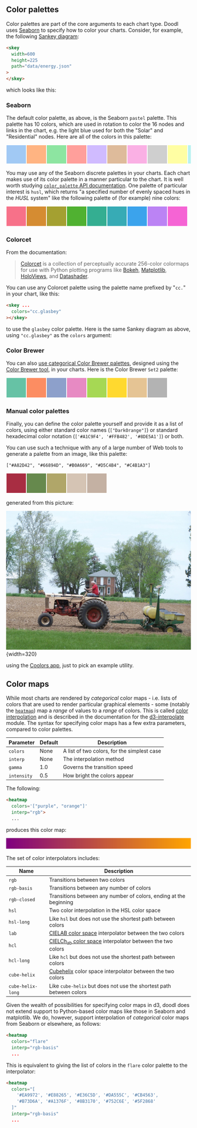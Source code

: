 ## Color palettes

Color palettes are part of the core arguments to each chart type.
Doodl uses [Seaborn](https://seaborn.pydata.org/tutorial/color_palettes.html)
to specify how to color your charts. Consider, for example, the following
[Sankey diagram](/charts/sankey):

```html
<skey
  width=600
  height=225
  path="data/energy.json"
>
</skey>
```

which looks like this:

<span class="doodl-chart" id="skey_0"></span>

### Seaborn

The default color palette, as above, is the Seaborn `pastel` palette.
This palette has 10 colors, which are used in rotation to color the 16
nodes and links in the chart, e.g. the light blue used for both the
"Solar" and "Residential" nodes. Here are all of the colors in this
palette:

<svg width="550" height="55">
    <rect x="0" y="0" width="55" height="55" style="fill:#a1c9f4;stroke-width:2;stroke:rgb(255,255,255)"></rect>
    <rect x="55" y="0" width="55" height="55" style="fill:#ffb482;stroke-width:2;stroke:rgb(255,255,255)"></rect>
    <rect x="110" y="0" width="55" height="55" style="fill:#8de5a1;stroke-width:2;stroke:rgb(255,255,255)"></rect>
    <rect x="165" y="0" width="55" height="55" style="fill:#ff9f9b;stroke-width:2;stroke:rgb(255,255,255)"></rect>
    <rect x="220" y="0" width="55" height="55" style="fill:#d0bbff;stroke-width:2;stroke:rgb(255,255,255)"></rect>
    <rect x="275" y="0" width="55" height="55" style="fill:#debb9b;stroke-width:2;stroke:rgb(255,255,255)"></rect>
    <rect x="330" y="0" width="55" height="55" style="fill:#fab0e4;stroke-width:2;stroke:rgb(255,255,255)"></rect>
    <rect x="385" y="0" width="55" height="55" style="fill:#cfcfcf;stroke-width:2;stroke:rgb(255,255,255)"></rect>
    <rect x="440" y="0" width="55" height="55" style="fill:#fffea3;stroke-width:2;stroke:rgb(255,255,255)"></rect>
    <rect x="495" y="0" width="55" height="55" style="fill:#b9f2f0;stroke-width:2;stroke:rgb(255,255,255)"></rect>
</svg>

You may use any of the Seaborn discrete palettes in your charts.
Each chart makes use of its color palette in a manner particular
to the chart. It is well worth studying
[`color_palette` API documentation](https://seaborn.pydata.org/generated/seaborn.color_palette.html).
One palette of particular interest is `husl`, which returns
"a specified number of evenly spaced hues in the *HUSL* system"
like the following palette of (for example) nine colors:

<svg width="495" height="55">
    <rect x="0" y="0" width="55" height="55" style="fill:#f77189;stroke-width:2;stroke:rgb(255,255,255)"></rect>
    <rect x="55" y="0" width="55" height="55" style="fill:#d58c32;stroke-width:2;stroke:rgb(255,255,255)"></rect>
    <rect x="110" y="0" width="55" height="55" style="fill:#a4a031;stroke-width:2;stroke:rgb(255,255,255)"></rect>
    <rect x="165" y="0" width="55" height="55" style="fill:#50b131;stroke-width:2;stroke:rgb(255,255,255)"></rect>
    <rect x="220" y="0" width="55" height="55" style="fill:#34ae91;stroke-width:2;stroke:rgb(255,255,255)"></rect>
    <rect x="275" y="0" width="55" height="55" style="fill:#37abb5;stroke-width:2;stroke:rgb(255,255,255)"></rect>
    <rect x="330" y="0" width="55" height="55" style="fill:#3ba3ec;stroke-width:2;stroke:rgb(255,255,255)"></rect>
    <rect x="385" y="0" width="55" height="55" style="fill:#bb83f4;stroke-width:2;stroke:rgb(255,255,255)"></rect>
    <rect x="440" y="0" width="55" height="55" style="fill:#f564d4;stroke-width:2;stroke:rgb(255,255,255)"></rect>
</svg>

### Colorcet

From the documentation:

> <p><a class="reference external" href="https://github.com/holoviz/colorcet">Colorcet</a> is a collection of
> perceptually accurate 256-color colormaps for use with Python plotting programs like
> <a class="reference external" href="https://docs.bokeh.org">Bokeh</a>,
> <a class="reference external" href="https://matplotlib.org">Matplotlib</a>,
> <a class="reference external" href="https://holoviews.org">HoloViews</a>, and
> <a class="reference external" href="https://datashader.org">Datashader</a>.</p>

You can use any Colorcet palette using the palette name prefixed by
"`cc.`" in your chart, like this:

```html
<skey ...
  colors="cc.glasbey"
></skey>
```

to use the `glasbey` color palette. Here is the same Sankey diagram as
above, using `"cc.glasbey"` as the `colors` argument:

<span  class="doodl-chart" id="skey_1"></span>

### Color Brewer

You can also [use categorical Color Brewer palettes](https://seaborn.pydata.org/tutorial/color_palettes.html#using-categorical-color-brewer-palettes),
designed using the [Color Brewer tool](https://colorbrewer2.org/),
in your charts. Here is the Color Brewer `Set2` palette:

<svg width="440" height="55">
    <rect x="0" y="0" width="55" height="55" style="fill:#66c2a5;stroke-width:2;stroke:rgb(255,255,255)"></rect>
    <rect x="55" y="0" width="55" height="55" style="fill:#fc8d62;stroke-width:2;stroke:rgb(255,255,255)"></rect>
    <rect x="110" y="0" width="55" height="55" style="fill:#8da0cb;stroke-width:2;stroke:rgb(255,255,255)"></rect>
    <rect x="165" y="0" width="55" height="55" style="fill:#e78ac3;stroke-width:2;stroke:rgb(255,255,255)"></rect>
    <rect x="220" y="0" width="55" height="55" style="fill:#a6d854;stroke-width:2;stroke:rgb(255,255,255)"></rect>
    <rect x="275" y="0" width="55" height="55" style="fill:#ffd92f;stroke-width:2;stroke:rgb(255,255,255)"></rect>
    <rect x="330" y="0" width="55" height="55" style="fill:#e5c494;stroke-width:2;stroke:rgb(255,255,255)"></rect>
    <rect x="385" y="0" width="55" height="55" style="fill:#b3b3b3;stroke-width:2;stroke:rgb(255,255,255)"></rect>
</svg>

### Manual color palettes

Finally, you can define the color palette yourself and provide it as a list of colors,
using either standard color names (`["DarkOrange"]`) or standard hexadecimal
color notation (`['#A1C9F4', '#FFB482', '#8DE5A1']`) or both.

You can use such a technique with any of a large number of Web
tools to generate a palette from an image, like this palette:

    ["#A82D42", "#66894D", "#B0A669", "#D5C4B4", "#C4B1A3"]

<svg width="275" height="55">
   <rect x="0" y="0" width="55" height="55" style="fill:#A82D42;stroke-width:2;stroke:rgb(255,255,255)"></rect>
   <rect x="55" y="0" width="55" height="55" style="fill:#66894D;stroke-width:2;stroke:rgb(255,255,255)"></rect>
   <rect x="110" y="0" width="55" height="55" style="fill:#B0A669;stroke-width:2;stroke:rgb(255,255,255)"></rect>
   <rect x="165" y="0" width="55" height="55" style="fill:#D5C4B4;stroke-width:2;stroke:rgb(255,255,255)"></rect>
   <rect x="220" y="0" width="55" height="55" style="fill:#C4B1A3;stroke-width:2;stroke:rgb(255,255,255)"></rect>
</svg>

generated from this picture:

![Farming a field](images/100_6253.jpg){width=320}

using the [Coolors app](https://coolors.co/), just to pick an example utility.

## Color maps

While most charts are rendered by *categorical* color maps - i.e. lists
of colors that are used to render particular graphical elements - some
(notably the [`heatmap`](/charts/heatmap)) map a *range* of values to a *range* of colors.
This is called [color interpolation](https://d3js.org/d3-interpolate/color)
and is described in the documentation for the [d3-interpolate](https://d3js.org/d3-interpolate)
module.
The syntax for specifying color maps has a few extra parameters,
compared to color palettes.

| Parameter | Default | Description |
|-|-|-|
| `colors` | None | A list of two colors, for the simplest case |
| `interp` | None | The interpolation method |
| `gamma` | 1.0 |  Governs the transition speed |
| `intensity` | 0.5 | How bright the colors appear |

The following:

```html
<heatmap
  colors='["purple", "orange"]'
  interp="rgb">
  ...
```

produces this color map:

![RGB color map](images/rgb-bar.png)

The set of color interpolators includes:

| Name | Description |
| - | - |
| `rgb` | Transitions between two colors |
| `rgb-basis` | Transitions between any number of colors |
| `rgb-closed` | Transitions between any number of colors, ending at the beginning |
| `hsl` | Two color interpolation in the HSL color space |
| `hsl-long` | Like `hsl` but does not use the shortest path between colors |
| `lab` | [CIELAB color space](https://en.wikipedia.org/wiki/Lab_color_space#CIELAB) interpolator between the two colors |
| `hcl` | [CIELCh<sub>ab</sub> color space](https://en.wikipedia.org/wiki/CIELAB_color_space#Cylindrical_representation:_CIELCh_or_CIEHLC) interpolator between the two colors |
| `hcl-long` | Like `hcl` but does not use the shortest path between colors |
| `cube-helix` | [Cubehelix](https://jiffyclub.github.io/palettable/cubehelix/) color space interpolator between the two colors |
| `cube-helix-long` | Like `cube-helix` but does not use the shortest path between colors |


Given the wealth of possibilities for specifying color maps in
d3, doodl does not extend support to Python-based color maps
like those in Seaborn and matplotlib. We do, however, support
interpolation of *categorical* color maps from Seaborn or elsewhere,
as follows:

```html
<heatmap
  colors="flare"
  interp="rgb-basis"
  ...
```

This is equivalent to giving the list of colors in the `flare`
color palette to the interpolator:


```html
<heatmap
  colors="[
    '#EA9972', '#E88265', '#E36C5D', '#DA555C', '#CB4563',
    '#B73D6A', '#A1376F', '#8B3170', '#752C6E', '#5F2868'
  ]"
  interp="rgb-basis"
  ...
```

<script>
 setTimeout(() => {
  Promise.resolve().then(() => {
  Doodl.skey(
    '#skey_0',
    {
        "nodes": [
            { "name": "Solar", "width": 100, "index": 0 },
            { "name": "Wind", "width": 120, "index": 1 },
            { "name": "Hydro", "width": 80, "index": 2 },
            { "name": "Nuclear", "width": 90, "index": 3 },
            { "name": "Coal", "width": 200, "index": 4 },
            { "name": "Natural gas", "width": 210, "index": 5 },
            { "name": "Oil", "width": 250, "index": 6 },
            { "name": "Electricity", "width": 720, "index": 7 },
            { "name": "Heat", "width": 80, "index": 8 },
            { "name": "Fuel", "width": 250, "index": 9 },
            { "name": "Residential", "width": 210, "index": 10 },
            { "name": "Commercial", "width": 180, "index": 11 },
            { "name": "Industrial", "width": 280, "index": 12 },
            { "name": "Transportation", "width": 200, "index": 13 },
            { "name": "Energy services", "width": 710, "index": 14 },
            { "name": "Losses", "width": 160, "index": 15 }
        ],
        "links": [
            { "source": "Solar", "target": "Electricity", "value": 100 },
            { "source": "Wind", "target": "Electricity", "value": 120 },
            { "source": "Hydro", "target": "Electricity", "value": 80 },
            { "source": "Nuclear", "target": "Electricity", "value": 90 },
            { "source": "Coal", "target": "Electricity", "value": 200 },
            { "source": "Natural gas", "target": "Electricity", "value": 130 },
            { "source": "Natural gas", "target": "Heat", "value": 80 },
            { "source": "Oil", "target": "Fuel", "value": 250 },
            { "source": "Electricity", "target": "Residential", "value": 170 },
            { "source": "Electricity", "target": "Commercial", "value": 160 },
            { "source": "Electricity", "target": "Industrial", "value": 230 },
            { "source": "Heat", "target": "Residential", "value": 40 },
            { "source": "Heat", "target": "Commercial", "value": 20 },
            { "source": "Heat", "target": "Industrial", "value": 20 },
            { "source": "Fuel", "target": "Industrial", "value": 50 },
            { "source": "Fuel", "target": "Transportation", "value": 200 },
            { "source": "Residential", "target": "Energy services", "value": 180 },
            { "source": "Residential", "target": "Losses", "value": 30 },
            { "source": "Residential", "target": "Energy services", "value": 150 },
            { "source": "Commercial", "target": "Losses", "value": 30 },
            { "source": "Industrial", "target": "Energy services", "value": 230 },
            { "source": "Industrial", "target": "Losses", "value": 50 },
            { "source": "Transportation", "target": "Energy services", "value": 150 },
            { "source": "Transportation", "target": "Losses", "value": 50 }
        ]
    },
    {
      'width': 600,
      'height': 225
    },{},
    ['#A1C9F4', '#FFB482', '#8DE5A1', '#FF9F9B', '#D0BBFF', '#DEBB9B', '#FAB0E4', '#CFCFCF', '#FFFEA3', '#B9F2F0', '#A1C9F4', '#FFB482', '#8DE5A1', '#FF9F9B', '#D0BBFF', '#DEBB9B'],
    "target","right");
  Doodl.skey(
    '#skey_1',
    {
        "nodes": [
            { "name": "Solar", "width": 100, "index": 0 },
            { "name": "Wind", "width": 120, "index": 1 },
            { "name": "Hydro", "width": 80, "index": 2 },
            { "name": "Nuclear", "width": 90, "index": 3 },
            { "name": "Coal", "width": 200, "index": 4 },
            { "name": "Natural gas", "width": 210, "index": 5 },
            { "name": "Oil", "width": 250, "index": 6 },
            { "name": "Electricity", "width": 720, "index": 7 },
            { "name": "Heat", "width": 80, "index": 8 },
            { "name": "Fuel", "width": 250, "index": 9 },
            { "name": "Residential", "width": 210, "index": 10 },
            { "name": "Commercial", "width": 180, "index": 11 },
            { "name": "Industrial", "width": 280, "index": 12 },
            { "name": "Transportation", "width": 200, "index": 13 },
            { "name": "Energy services", "width": 710, "index": 14 },
            { "name": "Losses", "width": 160, "index": 15 }
        ],
        "links": [
            { "source": "Solar", "target": "Electricity", "value": 100 },
            { "source": "Wind", "target": "Electricity", "value": 120 },
            { "source": "Hydro", "target": "Electricity", "value": 80 },
            { "source": "Nuclear", "target": "Electricity", "value": 90 },
            { "source": "Coal", "target": "Electricity", "value": 200 },
            { "source": "Natural gas", "target": "Electricity", "value": 130 },
            { "source": "Natural gas", "target": "Heat", "value": 80 },
            { "source": "Oil", "target": "Fuel", "value": 250 },
            { "source": "Electricity", "target": "Residential", "value": 170 },
            { "source": "Electricity", "target": "Commercial", "value": 160 },
            { "source": "Electricity", "target": "Industrial", "value": 230 },
            { "source": "Heat", "target": "Residential", "value": 40 },
            { "source": "Heat", "target": "Commercial", "value": 20 },
            { "source": "Heat", "target": "Industrial", "value": 20 },
            { "source": "Fuel", "target": "Industrial", "value": 50 },
            { "source": "Fuel", "target": "Transportation", "value": 200 },
            { "source": "Residential", "target": "Energy services", "value": 180 },
            { "source": "Residential", "target": "Losses", "value": 30 },
            { "source": "Residential", "target": "Energy services", "value": 150 },
            { "source": "Commercial", "target": "Losses", "value": 30 },
            { "source": "Industrial", "target": "Energy services", "value": 230 },
            { "source": "Industrial", "target": "Losses", "value": 50 },
            { "source": "Transportation", "target": "Energy services", "value": 150 },
            { "source": "Transportation", "target": "Losses", "value": 50 }
        ]
    },
    {
      'width': 600,
      'height': 225
    },{},
    ['#F67088', '#F77732', '#CE8F31', '#B29B31', '#96A331', '#6BAC31', '#32B165', '#34AE8D', '#35ACA4', '#37AAB7', '#38A7D0', '#5A9EF4', '#A38CF4', '#D673F4', '#F461DD', '#F56AB4'],
    "target","right");
  });
 }, 1000)
</script>

